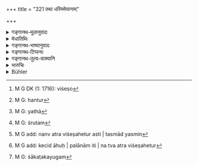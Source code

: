 +++
title = "321 तथा धरिममेयानाम्"

+++

<details><summary>गङ्गानथ-मूलानुवादः</summary>

In the case or articles weighed by scales,—gold, silver and the rest,—if more than a hundred (are stolen),
</details>

<details><summary>मेधातिथिः</summary>

धरणं धरिमा, तुला, तेन मीयन्ते परिछिद्यन्ते तानि **धर्ममेयानि** । घृतादीनां द्रवाणां प्रस्थादिमेयतास्तीति, कठिनानां परिमेयता भवतीति, तद् अर्थम् आह **सुवर्णरजतादीनाम्** । **आदि**ग्रहणाद् एव रजते लब्धे पुनर् उपादानात् तुल्यग्रहणार्थात् प्रवालादीनि गृह्यन्ते, न तु ताम्रलोहादीनि । तेषां शताद् ऊर्ध्वं हरणे वधः । 

- <u>किं पुनर्</u> एतच् छतं पलानाम् उत कर्षाणाम् एव कार्षापणानां वा । 

- <u>केचिद्</u> आहुः पलानाम् इति । 

न त्व् अत्र विशेषे[^६०] हेतुर्[^६१] अस्ति । तस्माद् यस्मिन् देशे धर्ममानकाले यया[^६२] संख्यया व्यवहारः, शतम्[^६३] इदं सुवर्णस्य, क्वचित् तोलके क्वचित् पलेषु, यथादेशं व्यवस्था । 


[^६३]:
     M G: śrutam


[^६२]:
     M G: yathā


[^६१]:
     M G: hantur


[^६०]:
     M G DK (1: 1716): viśeṣo

**उत्तमानां च वाससां** कौशेयपट्टादीनाम् इति ।[^६४] **शताद् अभ्यधिके वधः**[^६५] इत्य् अनुषङ्गः । अत्रापि शाटकयुगम्[^६६] एकम् इति संख्यायते । पुष्पपटाद्युपबर्हणं त्व् एकम् एवेति । 


[^६६]:
     M G: śākaṭakayugam


[^६५]:
     M G add: kecid āhuḥ | palānām iti | na tva atra viśeṣahetur


[^६४]:
     M G add: nanv atra viśeṣahetur asti | tasmād yasmin

- <u>ननु</u> च सुवर्णरजतादीनाम् इत्य् एव सिद्धे परिमेयग्रहणम् अनर्थकम् । 

<u>नानर्थक,</u> कर्पूरागुरुकस्तूरिकादीनां महार्घाणां ग्रहणार्थम् । **आदि**ग्रहणाद् धि तैजसानि गृह्यन्ते, निष्कादिपरिमाणव्यपदेश्यानि वा । न हि कर्पूरादीनां कर्षादिव्यपदेशो ऽस्ति । यद्य् अपि सुवर्णवद् रजते ऽपि शतसंख्या तथापि प्रायश्चित्तभेदवद् दण्डभेदो ऽपि युक्तो विषमसमीकरणस्यान्याय्यत्वात्[^६७] । अतो यावत् सुवर्णगतस्य मूल्यं तावति रूप्ये[^६८] गृहीते वधः । कर्पूरादीनां तु पलानाम् एव शतसंख्या ॥ ८.३२१ ॥
</details>

<details><summary>गङ्गानथ-भाष्यानुवादः</summary>

‘*Dharima*’—scales;—things weighed by means of scales are called ‘*dhrimameya*.’

In as much as clarified butter and other liquid substances are weighed by the seer and other measures, people might think that solid substances are not meant here; hence the author has added—‘*gold, silver and the rest*.’

Since *silver* would have been included under the phrase ‘*and the rest*,’ its special mention may be taken to indicate that what are meant are only such things as are equal to it in value; it is thus that coral and other precious stones become included, but not copper, iron and Such things.

Of these things, if more than a hundred is stolen, there shall be ‘*immolation*.’

“What is it of which there should be a *hundred*? A hundred ‘*palas*’ or ‘*karṣas*’ or ‘*kārṣāpaṇas*’?”

Some people say that ‘hundred *palas*’ are meant.

But there is no ground available for restricting it to any particular measure. Hence it should be taken as referring to that particular measure which, in the country concerned, happens to be the standard of weighment by scales. The expression ‘a hundred of gold’ pertains, in some places, to ‘*tolās*’ and in others to ‘*palas*’; hence the rule is to be interpreted in accordance with local usage.

‘*Also in the ease of fine clothes*,’—snoh as silken and coloured raiments; here also we have to construe the words—

‘*if there are more than a hundred, there shall be immolation*.’ In the case of *Sārīs* two pieces (pair) are counted as ‘one,’ while in that of flowered wrappers and such other clothes, it is only one piece.

“In as much as the phrase ‘*gold, silver and the rest*’ would have sufficed to express what is meant, it was entirety useless to add the term ‘*things weighed by scales*.’

It has been added for the purpose of including such high-priced things as camphor, *aguru*, musk and so forth. The phrase ‘and the rest’ (used along with ‘gold and silver’) includes only the igneous substances (metals), or only such substances as are weighed in ‘*niṣkas*’ and other measures, which are not applicable to camphor and other like things.

Though the limit of ‘a hundred’ is put down in regard to both gold and silver, yet, in actual practice a distinction has to be made in the penalty inflicted in the two cases; just as there is in the expiatory rite imposed in connection with them; and this for the simple reason that things distinctly unequal should not be treated as equal. Hence in the case of silver, there is to be ‘immolation’ only if the value of the quantity stolen is equivalent to ‘a hundred of gold.’

In the case of camphor and other things, the number ‘hundred’ would pertain to ‘*palas*.’—(321)
</details>

<details><summary>गङ्गानथ-टिप्पन्यः</summary>

‘*Dharimameyānām suvarṇarajatādīnām*’—‘Articles weighed by scales such
as gold, silver, &c.,’ (Medhātithi; Govindarāja and Kullūka);—‘articles
measured by weight, *i*. *e*., copper and the rest, other than gold and
silver, *and* of gold, silver, &c.’ (Nārāyaṇa and Rāghavānanda).

This verse is quoted in *Aparārka* (p. 847), which adds the following
notes:—‘*Dharimameya*’ are those things that are measured by
scales,—*i.e*., ‘gold, silver and so forth’.—If the author had only the
expression ‘*suvarṇarajatādīnām*’, ‘gold, silver &c.,’ then iron and
other metals also would become included; similarly if he had only
‘*dharimameyānām*’ ‘things weighed by scales’, then molasses and such
other things also would become included; by having both, even such
articles as pearls, corals and the like, which also are ‘weighed by
scales,’ become included; these latter also belong to the same category
as ‘gold and silver’ by reason of their being highly valuable; the term
‘*ādi*’, means ‘and the like thus it is that such things as molasses,
even though they are ‘weighed by scales’, become excluded; because,
being cheap, they have no *similarity* to ‘gold and silver’; for the
same reason such cheap metals as iron, lead and so forth are not
included here,—‘*uttamāni vāsāṃsi*’, ‘excellent clothes’, clothes of
*patra*, (?) *ūrṇa* (wool), *netra* (?) *paṭī* (silk, and so forth).

It is quoted in *Vyavahāramayūkha* (p. 102);—in *Vivādaratnākara* (p.
323), which explains ‘*dharima*’ as ‘weight’;—in *Vyavahāra-Bālambhaṭṭī*
(p. 987);—and in *Vīramitrodaya* (Vyavahāra, 152a).
</details>

<details><summary>गङ्गानथ-तुल्य-वाक्यानि</summary>

*Viṣṇu* (15.13).—‘One who steals more than a hundred *māṣas* of such
things as arc usually sold by weight, shall be put to death.’

*Nārada* (Theft, 27).—‘For stealing more than a hundred *palas* of gold,
silver or other precious metals, or valuable clothes, or very precious
gems, corporal punishment or death shall be inflicted.’

*Bṛhaspati* (22.27).—‘In the case of stealing women, men, gold, gems,
silk and other precious things, the fine shall be equal to the value of
the thing stolen; or double the amount shall be inflicted by the King as
fine; or the thief shall be executed, to prevent a repetition of the
offence.’

*Yājñavalkya* (2.275).—‘Punishments shall be inflicted in accordance
with the nature of the thing stolen, as to its being trifling, mediocre
or of high class; and in inflicting punishments, the time, place, age
and capacity should be taken into consideration.’

*Śaṅkha-Likhita* (Vivādaratnākara, p. 324).—‘For stealing gold and gems,
corporal punishment.’

*Arthaśāstra* (Do., p. 100).—‘For stealing gems and metals, the fine
shall be of the value of the article stolen, say the followers of
Manu,—double the value, say the followers of Uśanas; it shall be in
keeping with the nature of the crime, says Kauṭilya.’
</details>

<details><summary>भारुचिः</summary>

धरिम्णा] तुलया यानि मीयन्ते तानि **धर्ममेयानि** सुवर्णादीनि । सुवर्णादिग्रहणं च घृतादिन्वृत्त्यर्थम् । तथा चानन्तरम् एव घृतादीनां तन्मूल्याद् (?) द्विगुणं दमं वक्ष्यति । [एवं च] "सुवर्णरजतादीनाम्" इत्य् एवमादि ग्रहणं सर्वलोहोपसंग्रहार्थम् । ये पुनः धर्मेभ्यः पृथङ्मेयान्य् आचक्षते धान्यादीनि तेषां "धान्यं दशभ्यः कुम्भेभ्यः" इत्य् अनेनेदं पुनरुक्तम् आपद्यते । घृतादीनां च मेयत्वे कल्प्यमाने वक्ष्यमाणैर् घृतादिभिः पौनरुक्त्यम् । यतस् तथा **धरिममेयानाम्** इत्य् अस्य यथोक्त एव विग्रहः । **उत्तमानां च वाससां** नवादीनाम् ॥ ८.३२० ॥
</details>

<details><summary>Bühler</summary>

321	So shall corporal punishment be inflicted for stealing more than a hundred (palas) of articles sold by the weight, (i.e.) of gold, silver, and so forth, and of most excellent clothes.
</details>
